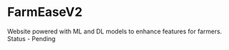# FarmEaseV2
Website powered with ML and DL models to enhance features for farmers.
Status - Pending
